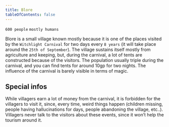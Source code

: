 ```yaml
---
title: Blore
tableOfContents: false
---
```


`600 people` `mostly humans`

Blore is a small village known mostly because it is one of the places visited by the `Witchlight Carnival` for two days every `8 years` (it will take place around the `25th of September`). The village sustains itself mostly from agriculture and keeping, but, during the carnival, a lot of tents are constructed because of the visitors. The population usually triple during the carnival, and you can find tents for around 10gp for two nights. The influence of the carnival is barely visible in terms of magic.

## Special infos

While villagers earn a lot of money from the carnival, it is forbidden for the villagers to visit it, since, every time, weird things happen (children missing, people having hallucinations for days, people abandoning the village, etc..). Villagers never talk to the visitors about these events, since it won’t help the tourism around it.
